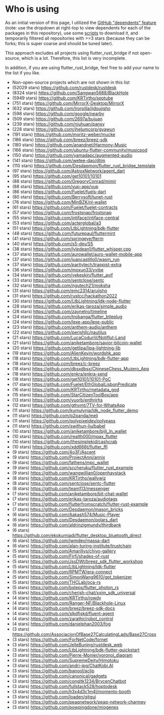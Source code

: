 # Who is using

As an initial version of this page,
I utilized the [GitHub "dependents" feature](https://github.com/fzyzcjy/flutter_rust_bridge/network/dependents)
(note: use the dropdown at right-top to view dependents for each of the packages in this repository),
use some [scripts](https://stackoverflow.com/questions/58734176/how-to-use-github-api-to-get-a-repositorys-dependents-information-in-github)
to download it,
and temporarily filtered all repositories with >=3 stars (because they can be forks; this is super coarse and should be tuned later).

This approach excludes all projects using flutter_rust_bridge if not open-source, which is a lot.
Therefore, this list is very incomplete. 

In addition, if you are using flutter_rust_bridge,
feel free to add your name to the list if you like.

* Non-open-source projects which are not shown in this list
* (52029 stars) https://github.com/rustdesk/rustdesk
* (8324 stars) https://github.com/Sangwan5688/BlackHole
* (5949 stars) https://github.com/KRTirtho/spotube
* (751 stars) https://github.com/MirrorX-Desktop/MirrorX
* (632 stars) https://github.com/lrorpilla/jidoujisho
* (598 stars) https://github.com/google/nearby
* (509 stars) https://github.com/2697a/bujuan
* (239 stars) https://github.com/niuhuan/pansy
* (228 stars) https://github.com/jhelumcorp/gyawun
* (191 stars) https://github.com/moritz-weber/mucke
* (186 stars) https://github.com/breez/breez-sdk
* (180 stars) https://github.com/anandnet/Harmony-Music
* (166 stars) https://github.com/ubuntu-flutter-community/musicpod
* (150 stars) https://github.com/yamadapc/augmented-audio
* (141 stars) https://github.com/wetee-dao/dtim
* (110 stars) https://github.com/Desdaemon/flutter_rust_bridge_template
* (97 stars) https://github.com/AstroxNetwork/agent_dart
* (95 stars) https://github.com/get10101/10101
* (88 stars) https://github.com/GregoryConrad/mimir
* (88 stars) https://github.com/vup-app/vup
* (86 stars) https://github.com/Fuelet/fuels-dart
* (80 stars) https://github.com/Berrysoft/tunet-rust
* (76 stars) https://github.com/MinBZK/nl-wallet
* (61 stars) https://github.com/Fuelet/fuelet-contracts
* (57 stars) https://github.com/frostsnap/frostsnap
* (55 stars) https://github.com/intiface/intiface-central
* (53 stars) https://github.com/acterglobal/a3
* (51 stars) https://github.com/LtbLightning/bdk-flutter
* (48 stars) https://github.com/futurepaul/fluttermint
* (41 stars) https://github.com/springeye/fterm
* (40 stars) https://github.com/s5-dev/S5
* (38 stars) https://github.com/lyledean1/flutter_whisper.cpp
* (37 stars) https://github.com/aurowallet/auro-wallet-mobile-app
* (37 stars) https://github.com/juancastillo0/wasm_run
* (37 stars) https://github.com/paritytech/trappist-extra
* (36 stars) https://github.com/moxun33/vvibe
* (34 stars) https://github.com/yekeskin/flutter_avif
* (33 stars) https://github.com/sentclose/sentc
* (32 stars) https://github.com/ngutech21/moksha
* (31 stars) https://github.com/emc2314/arujisho
* (31 stars) https://github.com/rustcc/hackathon2022
* (30 stars) https://github.com/LtbLightning/ldk-node-flutter
* (28 stars) https://github.com/erikas-taroza/simple_audio
* (28 stars) https://github.com/zaynetro/timeline
* (24 stars) https://github.com/trobanga/flutter_btleplug
* (24 stars) https://github.com/lexe-app/lexe-public
* (23 stars) https://github.com/anthem-audio/anthem
* (22 stars) https://github.com/perishllc/nautilus
* (21 stars) https://github.com/LucaCoduriV/Notiflut-Land
* (21 stars) https://github.com/aniketambore/savior-bitcoin-wallet
* (20 stars) https://github.com/getlipa/lipa-lightning-lib
* (19 stars) https://github.com/AlienKevin/wordshk_app
* (18 stars) https://github.com/LtbLightning/bdk-flutter-app
* (18 stars) https://github.com/breez/c-breez
* (18 stars) https://github.com/dbsxdbsx/ChineseChess_Muzero_App
* (18 stars) https://github.com/enkra/enkra-send
* (18 stars) https://github.com/get10101/10101-PoC
* (17 stars) https://github.com/Fuelet/EthGlobalLisbonPredicate
* (16 stars) https://github.com/KRTirtho/metadata_god
* (15 stars) https://github.com/StarCitizenToolBox/app
* (13 stars) https://github.com/yuorb/enthrirhs
* (12 stars) https://github.com/gthvmt/7TV-for-WhatsApp
* (11 stars) https://github.com/kumulynja/ldk_node_flutter_demo
* (11 stars) https://github.com/p2panda/meli
* (11 stars) https://github.com/polypixeldev/polypass
* (11 stars) https://github.com/swithun-liu/babel
* (10 stars) https://github.com/aniketambore/bijli_ln_wallet
* (10 stars) https://github.com/realth000/mpax_flutter
* (10 stars) https://github.com/thesimplekid/cashcrab
* (10 stars) https://github.com/xdd666t/flutter_ffi
* (9 stars) https://github.com/4o3F/Ascent
* (9 stars) https://github.com/ProjectAnni/annix
* (9 stars) https://github.com/fathens/mpc_wallet
* (9 stars) https://github.com/sccheruku/flutter_rust_example
* (9 stars) https://github.com/wangwillian0/openhaystack
* (8 stars) https://github.com/KRTirtho/wallywiz
* (8 stars) https://github.com/sentclose/sentc-flutter
* (8 stars) https://github.com/team113/messenger
* (7 stars) https://github.com/aniketambore/bit-chat-wallet
* (7 stars) https://github.com/erikas-taroza/audiotags
* (7 stars) https://github.com/flutterfromscratch/flutter-rust-example
* (7 stars) https://github.com/Desdaemon/mason_bricks
* (6 stars) https://github.com/Aakash574/Music-Player
* (6 stars) https://github.com/Desdaemon/polars_dart
* (6 stars) https://github.com/aldrinzigmundv/thirdbank
* (6 stars) https://github.com/ekokurniadi/flutter_desktop_bluetooth_direct
* (6 stars) https://github.com/jwmdev/massa-dart
* (6 stars) https://github.com/alan-turing-institute/trustchain
* (5 stars) https://github.com/Amarillys/chiyo-gallery
* (5 stars) https://github.com/Firfi/shades-of-rust
* (5 stars) https://github.com/JssDWt/breez_sdk_flutter_workshop
* (5 stars) https://github.com/LtbLightning/ldk-flutter
* (5 stars) https://github.com/RPMTW/era-connect
* (5 stars) https://github.com/SimonWang9610/gpt_tokenizer
* (5 stars) https://github.com/THCLab/oca-rs
* (5 stars) https://github.com/bsteps/flutter_photon_rs
* (5 stars) https://github.com/cherish-chat/xxim_sdk_universal
* (4 stars) https://github.com/KRTirtho/rowdy
* (4 stars) https://github.com/Ranger-NF/Blackhole-Linux
* (4 stars) https://github.com/breez/breez-sdk-docs
* (4 stars) https://github.com/slkdfjskd/fluent-agent
* (4 stars) https://github.com/zarathir/robot_control
* (4 stars) https://github.com/danielphan2003/fog
* (3 stars) https://github.com/AssociacionOfBase27CalculatingLads/Base27Cross
* (3 stars) https://github.com/ForNetCode/fornet
* (3 stars) https://github.com/JelleBuning/rustdesk_web
* (3 stars) https://github.com/LtbLightning/bdk-flutter-quickstart
* (3 stars) https://github.com/Pierre-Monier/voronoi_diagram
* (3 stars) https://github.com/SupremeDeity/Himotoku
* (3 stars) https://github.com/andri-jpg/ChatKobi.AI
* (3 stars) https://github.com/banool/aclip
* (3 stars) https://github.com/canonical/gadgets
* (3 stars) https://github.com/congltk1234/BrycenChatbot
* (3 stars) https://github.com/fullstack528/hoptodesk
* (3 stars) https://github.com/h3x4d3c1m4l/momento-booth
* (3 stars) https://github.com/loaden/gitgui
* (3 stars) https://github.com/peaqnetwork/peaq-network-charmev
* (3 stars) https://github.com/powpingdone/miogenes
